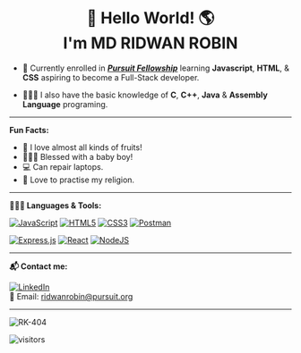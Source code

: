 <h1 align="center"> 👋 Hello World! 🌎 <br>
I'm MD RIDWAN ROBIN </h1>

- 🏫 Currently enrolled in [**_Pursuit Fellowship_**](https://www.pursuit.org/) learning **Javascript**, **HTML**, & **CSS** aspiring to become a Full-Stack developer.

- 👨🏻‍💻 I also have the basic knowledge of **C**, **C++**, **Java** & **Assembly Language** programing.


<hr>

**Fun Facts:**
- 🥭 I love almost all kinds of fruits!
- 👨‍👩‍👦 Blessed with a baby boy!
- 💻 Can repair laptops.
- 🕌 Love to practise my religion.

<hr>

**👨🏽‍💻 Languages & Tools:**

 [![JavaScript](https://img.shields.io/badge/javascript-%23323330.svg?style=for-the-badge&logo=javascript&logoColor=%23F7DF1E)](https://developer.mozilla.org/en-US/docs/Web/JavaScript) [![HTML5](https://img.shields.io/badge/html5-%23E34F26.svg?style=for-the-badge&logo=html5&logoColor=white)](https://developer.mozilla.org/en-US/docs/Web/HTML) [![CSS3](https://img.shields.io/badge/css3-%231572B6.svg?style=for-the-badge&logo=css3&logoColor=white)](https://developer.mozilla.org/en-US/docs/Web/CSS) [![Postman](https://img.shields.io/badge/Postman-FF6C37?style=for-the-badge&logo=postman&logoColor=white)](https://www.postman.com/)

[![Express.js](https://img.shields.io/badge/express.js-%23404d59.svg?style=for-the-badge&logo=express&logoColor=%2361DAFB)](https://expressjs.com/) [![React](https://img.shields.io/badge/react-%2320232a.svg?style=for-the-badge&logo=react&logoColor=%2361DAFB)](https://react.dev/) [![NodeJS](https://img.shields.io/badge/node.js-6DA55F?style=for-the-badge&logo=node.js&logoColor=white)](https://nodejs.org/en) <!-- <img src="https://raw.githubusercontent.com/devicons/devicon/master/icons/typescript/typescript-original.svg" alt="typescript" width="40" height="40"/> -->

<hr>

**📬 Contact me:**

[![LinkedIn](https://img.shields.io/badge/linkedin-%230077B5.svg?style=for-the-badge&logo=linkedin&logoColor=white)](https://www.linkedin.com/in/mdridwanrobin/) <BR>
📧 Email: ridwanrobin@pursuit.org

<hr>

<img src="https://komarev.com/ghpvc/?username=RK-404&label=Profile%20views&color=0e75b6&style=flat" alt="RK-404"/>

![visitors](https://visitor-badge.glitch.me/badge?page_id=https://github.com/RK-404)